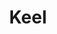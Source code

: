 ---
git: https://github.com/keel-hq/keel
logohandle: keelsh
sort: keel
title: Keel
website: https://keel.sh/
---